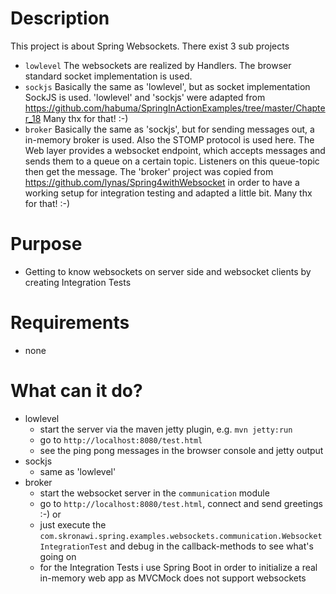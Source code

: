 # Description

This project is about Spring Websockets. There exist 3 sub projects

* `lowlevel`
The websockets are realized by Handlers. The browser standard socket implementation is used.
* `sockjs`
Basically the same as 'lowlevel', but as socket implementation SockJS is used. 
'lowlevel' and 'sockjs' were adapted from https://github.com/habuma/SpringInActionExamples/tree/master/Chapter_18
Many thx for that! :-)
* `broker`
Basically the same as 'sockjs', but for sending messages out, a in-memory broker is used. Also the STOMP protocol is used
here. The Web layer provides a websocket endpoint, which accepts messages and sends them to a queue on a certain topic. 
Listeners on this queue-topic then get the message.
The 'broker' project was copied from https://github.com/lynas/Spring4withWebsocket in order to have a working setup for integration testing and adapted a little bit.
Many thx for that! :-)

# Purpose

* Getting to know websockets on server side and websocket clients by creating Integration Tests

# Requirements

* none

# What can it do?

* lowlevel
    * start the server via the maven jetty plugin, e.g. `mvn jetty:run`
    * go to `http://localhost:8080/test.html`
    * see the ping pong messages in the browser console and jetty output
* sockjs
    * same as 'lowlevel'
* broker
    * start the websocket server in the `communication` module 
    * go to `http://localhost:8080/test.html`, connect and send greetings :-)
    or
    * just execute the `com.skronawi.spring.examples.websockets.communication.WebsocketIntegrationTest` and debug in the callback-methods to see what's going on
    * for the Integration Tests i use Spring Boot in order to initialize a real in-memory web app as MVCMock does not support websockets
